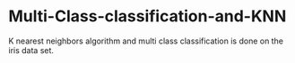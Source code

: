 # Multi-Class-classification-and-KNN
K nearest neighbors algorithm and multi class classification is done on the iris data set.
